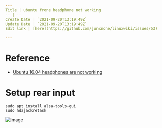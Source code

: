 ```yaml
---
Title | ubuntu frone headphone not working
-- | --
Create Date | `2021-09-20T13:19:49Z`
Update Date | `2021-09-20T13:19:49Z`
Edit link | [here](https://github.com/junxnone/linuxwiki/issues/53)

---
```


# Reference
- [Ubuntu 16.04 headphones are not working](https://askubuntu.com/questions/914608/ubuntu-16-04-headphones-are-not-working)

# Setup rear input

```
sudo apt install alsa-tools-gui
sudo hdajackretask
```

![image](https://user-images.githubusercontent.com/2216970/56465576-9441e680-6432-11e9-8940-c72baf25cc81.png)

